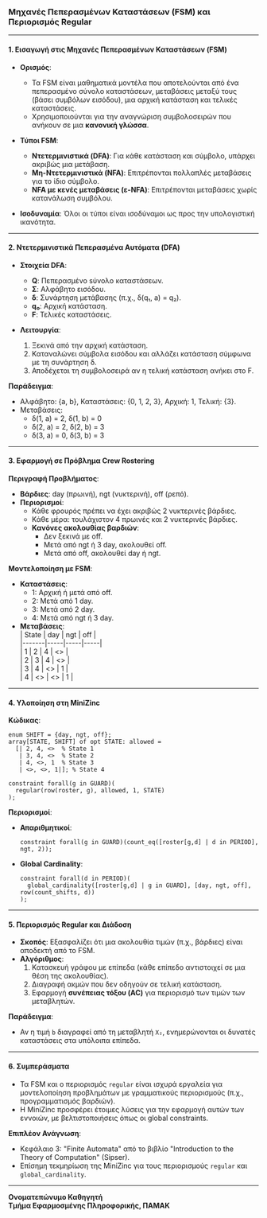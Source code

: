 ### **Μηχανές Πεπερασμένων Καταστάσεων (FSM) και Περιορισμός Regular**  

---

#### **1. Εισαγωγή στις Μηχανές Πεπερασμένων Καταστάσεων (FSM)**  
- **Ορισμός**:  
  - Τα FSM είναι μαθηματικά μοντέλα που αποτελούνται από ένα πεπερασμένο σύνολο καταστάσεων, μεταβάσεις μεταξύ τους (βάσει συμβόλων εισόδου), μια αρχική κατάσταση και τελικές καταστάσεις.  
  - Χρησιμοποιούνται για την αναγνώριση συμβολοσειρών που ανήκουν σε μια **κανονική γλώσσα**.  

- **Τύποι FSM**:  
  - **Ντετερμινιστικά (DFA)**: Για κάθε κατάσταση και σύμβολο, υπάρχει ακριβώς μια μετάβαση.  
  - **Μη-Ντετερμινιστικά (NFA)**: Επιτρέπονται πολλαπλές μεταβάσεις για το ίδιο σύμβολο.  
  - **NFA με κενές μεταβάσεις (ε-NFA)**: Επιτρέπονται μεταβάσεις χωρίς κατανάλωση συμβόλου.  

- **Ισοδυναμία**: Όλοι οι τύποι είναι ισοδύναμοι ως προς την υπολογιστική ικανότητα.  

---

#### **2. Ντετερμινιστικά Πεπερασμένα Αυτόματα (DFA)**  
- **Στοιχεία DFA**:  
  - **Q**: Πεπερασμένο sύνολο καταστάσεων.  
  - **Σ**: Αλφάβητο εισόδου.  
  - **δ**: Συνάρτηση μετάβασης (π.χ., δ(q₁, a) = q₂).  
  - **q₀**: Αρχική κατάσταση.  
  - **F**: Τελικές καταστάσεις.  

- **Λειτουργία**:  
  1. Ξεκινά από την αρχική κατάσταση.  
  2. Καταναλώνει σύμβολα εισόδου και αλλάζει κατάσταση σύμφωνα με τη συνάρτηση δ.  
  3. Αποδέχεται τη συμβολοσειρά αν η τελική κατάσταση ανήκει στο F.  

**Παράδειγμα**:  
- Αλφάβητο: {a, b}, Καταστάσεις: {0, 1, 2, 3}, Αρχική: 1, Τελική: {3}.  
- Μεταβάσεις:  
  - δ(1, a) = 2, δ(1, b) = 0  
  - δ(2, a) = 2, δ(2, b) = 3  
  - δ(3, a) = 0, δ(3, b) = 3  

---

#### **3. Εφαρμογή σε Πρόβλημα Crew Rostering**  
**Περιγραφή Προβλήματος**:  
- **Βάρδιες**: day (πρωινή), ngt (νυκτερινή), off (ρεπό).  
- **Περιορισμοί**:  
  - Κάθε φρουρός πρέπει να έχει ακριβώς 2 νυκτερινές βάρδιες.  
  - Κάθε μέρα: τουλάχιστον 4 πρωινές και 2 νυκτερινές βάρδιες.  
  - **Κανόνες ακολουθίας βαρδιών**:  
    - Δεν ξεκινά με off.  
    - Μετά από ngt ή 3 day, ακολουθεί off.  
    - Μετά από off, ακολουθεί day ή ngt.  

**Μοντελοποίηση με FSM**:  
- **Καταστάσεις**:  
  - 1: Αρχική ή μετά από off.  
  - 2: Μετά από 1 day.  
  - 3: Μετά από 2 day.  
  - 4: Μετά από ngt ή 3 day.  
- **Μεταβάσεις**:  
  | State | day | ngt | off |  
  |-------|-----|-----|-----|  
  | 1     | 2   | 4   | <>  |  
  | 2     | 3   | 4   | <>  |  
  | 3     | 4   | <>  | 1   |  
  | 4     | <>  | <>  | 1   |  

---

#### **4. Υλοποίηση στη MiniZinc**  
**Κώδικας**:  
```minizinc
enum SHIFT = {day, ngt, off};
array[STATE, SHIFT] of opt STATE: allowed = 
  [| 2, 4, <>  % State 1
   | 3, 4, <>  % State 2
   | 4, <>, 1  % State 3
   | <>, <>, 1|]; % State 4

constraint forall(g in GUARD)(
  regular(row(roster, g), allowed, 1, STATE)
);
```

**Περιορισμοί**:  
- **Απαριθμητικοί**:  
  ```minizinc
  constraint forall(g in GUARD)(count_eq([roster[g,d] | d in PERIOD], ngt, 2));
  ```  
- **Global Cardinality**:  
  ```minizinc
  constraint forall(d in PERIOD)(
    global_cardinality([roster[g,d] | g in GUARD], [day, ngt, off], row(count_shifts, d))
  );
  ```

---

#### **5. Περιορισμός Regular και Διάδοση**  
- **Σκοπός**: Εξασφαλίζει ότι μια ακολουθία τιμών (π.χ., βάρδιες) είναι αποδεκτή από το FSM.  
- **Αλγόριθμος**:  
  1. Κατασκευή γράφου με επίπεδα (κάθε επίπεδο αντιστοιχεί σε μια θέση της ακολουθίας).  
  2. Διαγραφή ακμών που δεν οδηγούν σε τελική κατάσταση.  
  3. Εφαρμογή **συνέπειας τόξου (AC)** για περιορισμό των τιμών των μεταβλητών.  

**Παράδειγμα**:  
- Αν η τιμή `b` διαγραφεί από τη μεταβλητή `X₂`, ενημερώνονται οι δυνατές καταστάσεις στα υπόλοιπα επίπεδα.  

---

#### **6. Συμπεράσματα**  
- Τα FSM και ο περιορισμός `regular` είναι ισχυρά εργαλεία για μοντελοποίηση προβλημάτων με γραμματικούς περιορισμούς (π.χ., προγραμματισμός βαρδιών).  
- Η MiniZinc προσφέρει έτοιμες λύσεις για την εφαρμογή αυτών των εννοιών, με βελτιστοποιήσεις όπως οι global constraints.  

**Επιπλέον Ανάγνωση**:  
- Κεφάλαιο 3: "Finite Automata" από το βιβλίο "Introduction to the Theory of Computation" (Sipser).  
- Επίσημη τεκμηρίωση της MiniZinc για τους περιορισμούς `regular` και `global_cardinality`.  

---  
**Ονοματεπώνυμο Καθηγητή**  
**Τμήμα Εφαρμοσμένης Πληροφορικής, ΠΑΜΑΚ**
